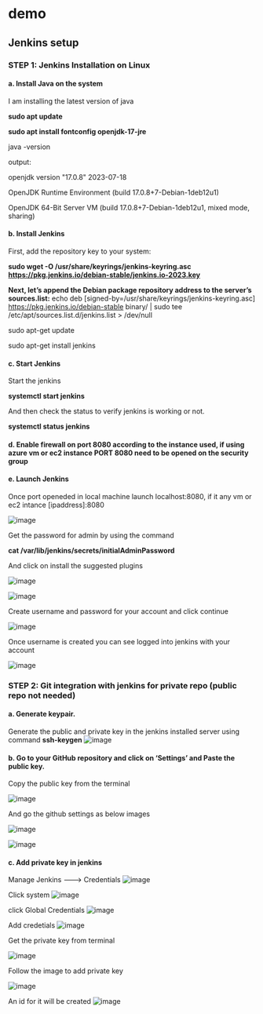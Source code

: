 # demo
## Jenkins setup
### STEP 1: Jenkins Installation on Linux
#### a. Install Java on the system 

I am installing the latest version of java

**sudo apt update**

**sudo apt install fontconfig openjdk-17-jre**

java -version

output:

openjdk version "17.0.8" 2023-07-18

OpenJDK Runtime Environment (build 17.0.8+7-Debian-1deb12u1)

OpenJDK 64-Bit Server VM (build 17.0.8+7-Debian-1deb12u1, mixed mode, sharing)

#### b. Install Jenkins 

First, add the repository key to your system:

**sudo wget -O /usr/share/keyrings/jenkins-keyring.asc \
  https://pkg.jenkins.io/debian-stable/jenkins.io-2023.key**

**Next, let’s append the Debian package repository address to the server’s sources.list:**
echo deb [signed-by=/usr/share/keyrings/jenkins-keyring.asc] \
  https://pkg.jenkins.io/debian-stable binary/ | sudo tee \
  /etc/apt/sources.list.d/jenkins.list > /dev/null
  
sudo apt-get update

sudo apt-get install jenkins

#### c. Start Jenkins 

Start the jenkins

**systemctl start jenkins**

And then check the status to verify jenkins is working or not.

**systemctl status jenkins**

#### d. Enable firewall on port 8080 according to the instance used, if using azure vm or ec2 instance PORT 8080 need to be opened on the security group

#### e. Launch Jenkins

Once port openeded in local machine launch localhost:8080, if it any vm or ec2 intance [ipaddress]:8080

![image](https://github.com/SubhaManikandan06/demo/assets/84718563/670cf89f-7a58-4119-a3dd-fbf505cad51f)

Get the password for admin by using the command 

**cat /var/lib/jenkins/secrets/initialAdminPassword**

And click on install the suggested plugins

![image](https://github.com/SubhaManikandan06/demo/assets/84718563/f2969517-e04c-4f76-bb4a-0de984498682)

![image](https://github.com/SubhaManikandan06/demo/assets/84718563/39aea69b-47cc-4570-a286-3f156fe1de8f)

Create username and password for your account and click continue

![image](https://github.com/SubhaManikandan06/demo/assets/84718563/de93b83e-4e5b-46d1-b787-f676569b281b)

Once username is created you can see logged into jenkins with your account

![image](https://github.com/SubhaManikandan06/demo/assets/84718563/bddce355-0e41-49d6-9981-82cc579dd787)

### STEP 2: Git integration with jenkins for private repo (public repo not needed)

#### a. Generate keypair.

Generate the public and private key in the jenkins installed server using command **ssh-keygen**
![image](https://github.com/SubhaManikandan06/demo/assets/84718563/6e2aef4a-ee38-4937-9a3a-a5e724f91a6c)

#### b. Go to your GitHub repository and click on ‘Settings’ and Paste the public key.

Copy the public key from the terminal

![image](https://github.com/SubhaManikandan06/demo/assets/84718563/5d5f19b5-30d4-4477-9530-a194890ba8fd)

And go the github settings as below images

![image](https://github.com/SubhaManikandan06/demo/assets/84718563/bb2adba2-ceea-4d85-83a2-929cb25ae45d)

![image](https://github.com/SubhaManikandan06/demo/assets/84718563/2e9b9be7-6b9d-4426-b526-1ab066f4d87a)

#### c. Add private key in jenkins

Manage Jenkins ---> Credentials
![image](https://github.com/SubhaManikandan06/demo/assets/84718563/43c0f198-abc4-425e-bd64-383d0fb2bee3)

Click system
![image](https://github.com/SubhaManikandan06/demo/assets/84718563/96f18af1-ed6e-4cf6-8ca0-e5c901342b06)

click Global Credentials
![image](https://github.com/SubhaManikandan06/demo/assets/84718563/00bc66df-2d11-4863-a6e7-102b8387bcf9)

Add credetials
![image](https://github.com/SubhaManikandan06/demo/assets/84718563/0ac707ae-40a7-43ba-8905-d86dba5bd1ae)

Get the private key from terminal

![image](https://github.com/SubhaManikandan06/demo/assets/84718563/063c72b8-3a22-4508-8892-2e4c34d3fb28)

Follow the image to add private key

![image](https://github.com/SubhaManikandan06/demo/assets/84718563/b9cbe84f-b663-40d5-b53a-f16f7dacf5ae)

An id for it will be created 
![image](https://github.com/SubhaManikandan06/demo/assets/84718563/5028a177-ef96-4e5e-bf2b-3a6cc68a2896)











